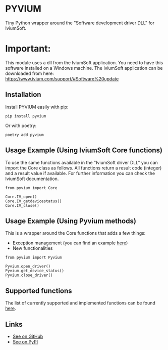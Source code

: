 # PYVIUM

Tiny Python wrapper around the "Software development driver DLL" for IviumSoft.

# Important:
This module uses a dll from the IviumSoft application. You need to have this software installed on a Windows machine. The IviumSoft application can be downloaded from here: https://www.ivium.com/support/#Software%20update

## Installation

Install PYVIUM easily with pip:

```
pip install pyvium
```

Or with poetry:

```
poetry add pyvium
```

## Usage Example (Using IviumSoft Core functions)

To use the same functions available in the "IviumSoft driver DLL" you can import the Core class as follows. All functions return a result code (integer) and a result value if available. For further information you can check the IviumSoft documentation.

```
from pyvium import Core

Core.IV_open()
Core.IV_getdevicestatus()
Core.IV_close()
```

## Usage Example (Using Pyvium methods)

This is a wrapper around the Core functions that adds a few things:
- Exception management (you can find an example [here](./docs/error_management.md))
- New functionalities

```
from pyvium import Pyvium

Pyvium.open_driver()
Pyvium.get_device_status()
Pyvium.close_driver()

```


## Supported functions

The list of currently supported and implemented functions can be found [here](./docs/method_list.md).
## Links

* [See on GitHub](https://github.com/sftec/pyvium)
* [See on PyPI](https://pypi.org/project/pyvium)